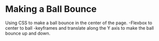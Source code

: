 # Making a Ball Bounce

Using CSS to make a ball bounce in the center of the page.
-Flexbox to center to ball 
-keyframes and translate along the Y axis to make the ball bounce up and down.